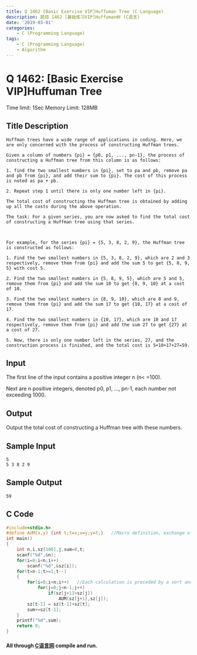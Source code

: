 ```yaml
---
title: Q 1462 [Basic Exercise VIP]Huffuman Tree (C Language)
description: 题目 1462 [基础练习VIP]Huffuman树 (C语言)
date: '2019-03-01'
categories:
    - C (Programming Language)
tags:
    - C (Programming Language)
    - Algorithm
---
```


# Q 1462: [Basic Exercise VIP]Huffuman Tree
Time limit: 1Sec Memory Limit: 128MB
## Title Description
```
Huffman trees have a wide range of applications in coding. Here, we are only concerned with the process of constructing Huffman trees.

Given a column of numbers {pi} = {p0, p1, ..., pn-1}, the process of constructing a Huffman tree from this column is as follows:

1. find the two smallest numbers in {pi}, set to pa and pb, remove pa and pb from {pi}, and add their sum to {pi}. The cost of this process is noted as pa + pb.

2. Repeat step 1 until there is only one number left in {pi}.

The total cost of constructing the Huffman tree is obtained by adding up all the costs during the above operation.

The task: For a given series, you are now asked to find the total cost of constructing a Huffman tree using that series.



For example, for the series {pi} = {5, 3, 8, 2, 9}, the Huffman tree is constructed as follows:

1. Find the two smallest numbers in {5, 3, 8, 2, 9}, which are 2 and 3 respectively, remove them from {pi} and add the sum 5 to get {5, 8, 9, 5} with cost 5.

2. Find the two smallest numbers in {5, 8, 9, 5}, which are 5 and 5, remove them from {pi} and add the sum 10 to get {8, 9, 10} at a cost of 10.

3. Find the two smallest numbers in {8, 9, 10}, which are 8 and 9, remove them from {pi} and add the sum 17 to get {10, 17} at a cost of 17.

4. Find the two smallest numbers in {10, 17}, which are 10 and 17 respectively, remove them from {pi} and add the sum 27 to get {27} at a cost of 27.

5. Now, there is only one number left in the series, 27, and the construction process is finished, and the total cost is 5+10+17+27=59.
```
## Input
The first line of the input contains a positive integer n (n< =100). 

Next are n positive integers, denoted p0, p1, ..., pn-1, each number not exceeding 1000. 
## Output
Output the total cost of constructing a Huffman tree with these numbers. 
## Sample Input
```
5 
5 3 8 2 9
```
## Sample Output
```
59
```
## C Code
```c
#include<stdio.h>
#define AUM(x,y) {int t;t=x;x=y;y=t;}   //Macro definition, exchange of values.
int main()
{
	int n,i,sz[100],j,sum=0,t;
	scanf("%d",&n);
	for(i=0;i<n;i++)
		scanf("%d",&sz[i]);
	for(t=n-1;t>=1;t--)
	{
		for(i=0;i<n;i++)   //Each calculation is preceded by a sort and then the two numbers in the corresponding positions are added together.
			for(j=0;j<n-1;j++)
				if(sz[j+1]>sz[j])
					AUM(sz[j+1],sz[j]);
		sz[t-1] = sz[t-1]+sz[t];
		sum+=sz[t-1];
	}
	printf("%d",sum);
	return 0;
}
```
#### All through [C语言网](https://www.dotcpp.com/) compile and run.
